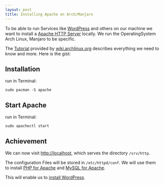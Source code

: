 ```yaml
---
layout: post
title: Installing Apache on Arch/Manjaro
---
```


To be able to run Services like [WordPress](https://wordpress.org/) and others on our machine 
we want to install a [Apache HTTP Server](https://httpd.apache.org/) locally.
We run the OperatingSystem Arch Linux, Manjaro to be specific.

The [Tutorial](https://wiki.archlinux.org/index.php/Apache_HTTP_Server) 
provided by [wiki.archlinux.org](https://wiki.archlinux.org) 
describes everything we need to know and more. Here is the gist:

## Installation
run in Terminal:

    sudo pacman -S apache
    
## Start Apache
run in Terminal:

    sudo apachectl start

## Achievement
We can now visit [http://localhost](http://localhost/), 
which serves the directory `/srv/http`.

The configuration Files will be stored in `/etc/httpd/conf`.
We will use them to install [PHP for Apache](/installing-php-for-apache-on-arch-manjaro/) 
and [MySQL for Apache](/installing-mysql-for-apache-on-arch-manjaro/).

This will enable us to [install WordPress](/installing-wordpress-on-arch-manjaro/).